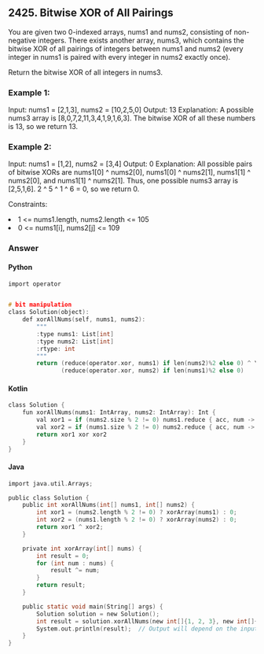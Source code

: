 <h2>2425. Bitwise XOR of All Pairings</h2>

You are given two 0-indexed arrays, nums1 and nums2, consisting of non-negative integers. There exists another array, nums3, which contains the bitwise XOR of all pairings of integers between nums1 and nums2 (every integer in nums1 is paired with every integer in nums2 exactly once).

Return the bitwise XOR of all integers in nums3.

 

<h3>Example 1:</h3>

Input: nums1 = [2,1,3], nums2 = [10,2,5,0]
Output: 13
Explanation:
A possible nums3 array is [8,0,7,2,11,3,4,1,9,1,6,3].
The bitwise XOR of all these numbers is 13, so we return 13.
<h3>Example 2:</h3>

Input: nums1 = [1,2], nums2 = [3,4]
Output: 0
Explanation:
All possible pairs of bitwise XORs are nums1[0] ^ nums2[0], nums1[0] ^ nums2[1], nums1[1] ^ nums2[0],
and nums1[1] ^ nums2[1].
Thus, one possible nums3 array is [2,5,1,6].
2 ^ 5 ^ 1 ^ 6 = 0, so we return 0.
 

Constraints:

<li>1 <= nums1.length, nums2.length <= 105</li>
<li>0 <= nums1[i], nums2[j] <= 109</li>

<h3>Answer</h3>

<h4>Python</h4>

```c
import operator


# bit manipulation
class Solution(object):
    def xorAllNums(self, nums1, nums2):
        """
        :type nums1: List[int]
        :type nums2: List[int]
        :rtype: int
        """
        return (reduce(operator.xor, nums1) if len(nums2)%2 else 0) ^ \
               (reduce(operator.xor, nums2) if len(nums1)%2 else 0)
```
<h4>Kotlin</h4>

```c
class Solution {
    fun xorAllNums(nums1: IntArray, nums2: IntArray): Int {
        val xor1 = if (nums2.size % 2 != 0) nums1.reduce { acc, num -> acc xor num } else 0
        val xor2 = if (nums1.size % 2 != 0) nums2.reduce { acc, num -> acc xor num } else 0
        return xor1 xor xor2
    }
}

```
<h4>Java</h4>

```c
import java.util.Arrays;

public class Solution {
    public int xorAllNums(int[] nums1, int[] nums2) {
        int xor1 = (nums2.length % 2 != 0) ? xorArray(nums1) : 0;
        int xor2 = (nums1.length % 2 != 0) ? xorArray(nums2) : 0;
        return xor1 ^ xor2;
    }

    private int xorArray(int[] nums) {
        int result = 0;
        for (int num : nums) {
            result ^= num;
        }
        return result;
    }

    public static void main(String[] args) {
        Solution solution = new Solution();
        int result = solution.xorAllNums(new int[]{1, 2, 3}, new int[]{4, 5});
        System.out.println(result);  // Output will depend on the input arrays
    }
}

```
